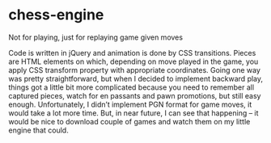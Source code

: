 # chess-engine
Not for playing, just for replaying game given moves

Code is written in jQuery and animation is done by CSS transitions. 
Pieces are HTML elements on which, depending on move played in the game, you apply CSS transform property with appropriate coordinates. 
Going one way was pretty straightforward, but when I decided to implement backward play, things got a little bit more complicated 
because you need to remember all captured pieces, watch for en passants and pawn promotions, but still easy enough. 
Unfortunately, I didn’t implement PGN format for game moves, it would take a lot more time. But, in near future, 
I can see that happening – it would be nice to download couple of games and watch them on my little engine that could.
